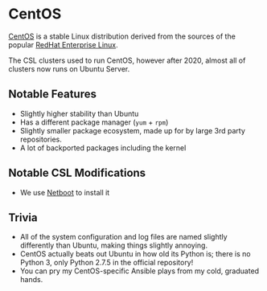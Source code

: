 # CentOS

[CentOS](https://www.centos.org/) is a stable Linux distribution derived from the sources of the popular [RedHat Enterprise Linux](https://www.redhat.com/en/technologies/linux-platforms/enterprise-linux).

The CSL clusters used to run CentOS, however after 2020, almost all of clusters now runs on Ubuntu Server.

## Notable Features

* Slightly higher stability than Ubuntu
* Has a different package manager (`yum` + `rpm`)
* Slightly smaller package ecosystem, made up for by large 3rd party repositories.
* A lot of backported packages including the kernel

## Notable CSL Modifications

* We use [Netboot](../networking/netboot.md) to install it

## Trivia

* All of the system configuration and log files are named slightly differently than Ubuntu, making things slightly annoying.
* CentOS actually beats out Ubuntu in how old its Python is; there is no Python 3, only Python 2.7.5 in the official repository!
* You can pry my CentOS-specific Ansible plays from my cold, graduated hands.
